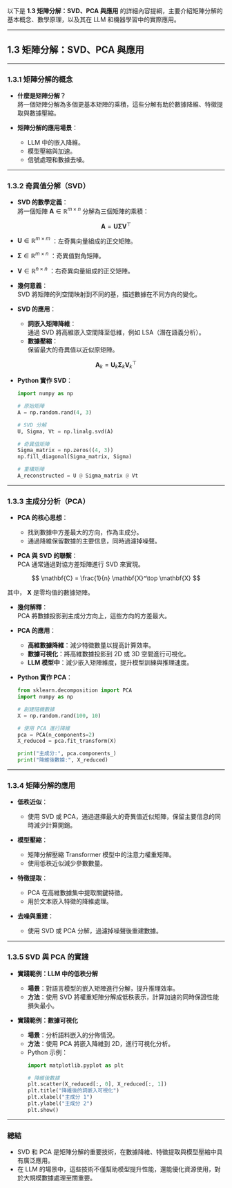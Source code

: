 以下是 **1.3 矩陣分解：SVD、PCA 與應用** 的詳細內容提綱，主要介紹矩陣分解的基本概念、數學原理，以及其在 LLM 和機器學習中的實際應用。

---

## **1.3 矩陣分解：SVD、PCA 與應用**

---

### **1.3.1 矩陣分解的概念**
- **什麼是矩陣分解？**  
  將一個矩陣分解為多個更基本矩陣的乘積，這些分解有助於數據降維、特徵提取與數據壓縮。
  
- **矩陣分解的應用場景**：  
  - LLM 中的嵌入降維。  
  - 模型壓縮與加速。  
  - 信號處理和數據去噪。

---

### **1.3.2 奇異值分解（SVD）**
- **SVD 的數學定義**：  
  將一個矩陣  $\mathbf{A} \in \mathbb{R}^{m \times n}$  分解為三個矩陣的乘積：  

```math
  \mathbf{A} = \mathbf{U} \mathbf{\Sigma} \mathbf{V}^\top

```
  -  $\mathbf{U} \in \mathbb{R}^{m \times m}$ ：左奇異向量組成的正交矩陣。  
  -  $\mathbf{\Sigma} \in \mathbb{R}^{m \times n}$ ：奇異值對角矩陣。  
  -  $\mathbf{V} \in \mathbb{R}^{n \times n}$ ：右奇異向量組成的正交矩陣。

- **幾何意義**：  
  SVD 將矩陣的列空間映射到不同的基，描述數據在不同方向的變化。

- **SVD 的應用**：  
  - **詞嵌入矩陣降維**：  
    通過 SVD 將高維嵌入空間降至低維，例如 LSA（潛在語義分析）。  
  - **數據壓縮**：  
    保留最大的奇異值以近似原矩陣。  

```math
    \mathbf{A}_k = \mathbf{U}_k \mathbf{\Sigma}_k \mathbf{V}_k^\top

```

- **Python 實作 SVD**：  
  ```python
  import numpy as np

  # 原始矩陣
  A = np.random.rand(4, 3)

  # SVD 分解
  U, Sigma, Vt = np.linalg.svd(A)

  # 奇異值矩陣
  Sigma_matrix = np.zeros((4, 3))
  np.fill_diagonal(Sigma_matrix, Sigma)

  # 重構矩陣
  A_reconstructed = U @ Sigma_matrix @ Vt
  ```

---

### **1.3.3 主成分分析（PCA）**
- **PCA 的核心思想**：  
  - 找到數據中方差最大的方向，作為主成分。  
  - 通過降維保留數據的主要信息，同時過濾掉噪聲。

- **PCA 與 SVD 的聯繫**：  
  PCA 通常通過對協方差矩陣進行 SVD 來實現。  

```math
  \mathbf{C} = \frac{1}{n} \mathbf{X}^\top \mathbf{X}

```
  其中， $\mathbf{X}$  是零均值的數據矩陣。

- **幾何解釋**：  
  PCA 將數據投影到主成分方向上，這些方向的方差最大。

- **PCA 的應用**：  
  - **高維數據降維**：減少特徵數量以提高計算效率。  
  - **數據可視化**：將高維數據投影到 2D 或 3D 空間進行可視化。  
  - **LLM 模型中**：減少嵌入矩陣維度，提升模型訓練與推理速度。

- **Python 實作 PCA**：  
  ```python
  from sklearn.decomposition import PCA
  import numpy as np

  # 創建隨機數據
  X = np.random.rand(100, 10)

  # 使用 PCA 進行降維
  pca = PCA(n_components=2)
  X_reduced = pca.fit_transform(X)

  print("主成分:", pca.components_)
  print("降維後數據:", X_reduced)
  ```

---

### **1.3.4 矩陣分解的應用**
- **低秩近似**：  
  - 使用 SVD 或 PCA，通過選擇最大的奇異值近似矩陣，保留主要信息的同時減少計算開銷。  

- **模型壓縮**：  
  - 矩陣分解壓縮 Transformer 模型中的注意力權重矩陣。  
  - 使用低秩近似減少參數數量。  

- **特徵提取**：  
  - PCA 在高維數據集中提取關鍵特徵。  
  - 用於文本嵌入特徵的降維處理。  

- **去噪與重建**：  
  - 使用 SVD 或 PCA 分解，過濾掉噪聲後重建數據。

---

### **1.3.5 SVD 與 PCA 的實踐**
- **實踐範例：LLM 中的低秩分解**  
  - **場景**：對語言模型的嵌入矩陣進行分解，提升推理效率。  
  - **方法**：使用 SVD 將權重矩陣分解成低秩表示，計算加速的同時保證性能損失最小。

- **實踐範例：數據可視化**  
  - **場景**：分析語料嵌入的分佈情況。  
  - **方法**：使用 PCA 將嵌入降維到 2D，進行可視化分析。  
  - Python 示例：  
    ```python
    import matplotlib.pyplot as plt

    # 降維後數據
    plt.scatter(X_reduced[:, 0], X_reduced[:, 1])
    plt.title("降維後的詞嵌入可視化")
    plt.xlabel("主成分 1")
    plt.ylabel("主成分 2")
    plt.show()
    ```

---

### **總結**
- SVD 和 PCA 是矩陣分解的重要技術，在數據降維、特徵提取與模型壓縮中具有廣泛應用。  
- 在 LLM 的場景中，這些技術不僅幫助模型提升性能，還能優化資源使用，對於大規模數據處理至關重要。

